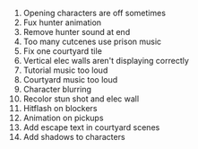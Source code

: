 <!-- REMAINING ISSUES -->

1. Opening characters are off sometimes
2. Fux hunter animation
3. Remove hunter sound at end
4. Too many cutcenes use prison music
5. Fix one courtyard tile
6. Vertical elec walls aren't displaying correctly
7. Tutorial music too loud
8. Courtyard music too loud
9.  Character blurring
10. Recolor stun shot and elec wall
11. Hitflash on blockers
12. Animation on pickups
13. Add escape text in courtyard scenes
14. Add shadows to characters
